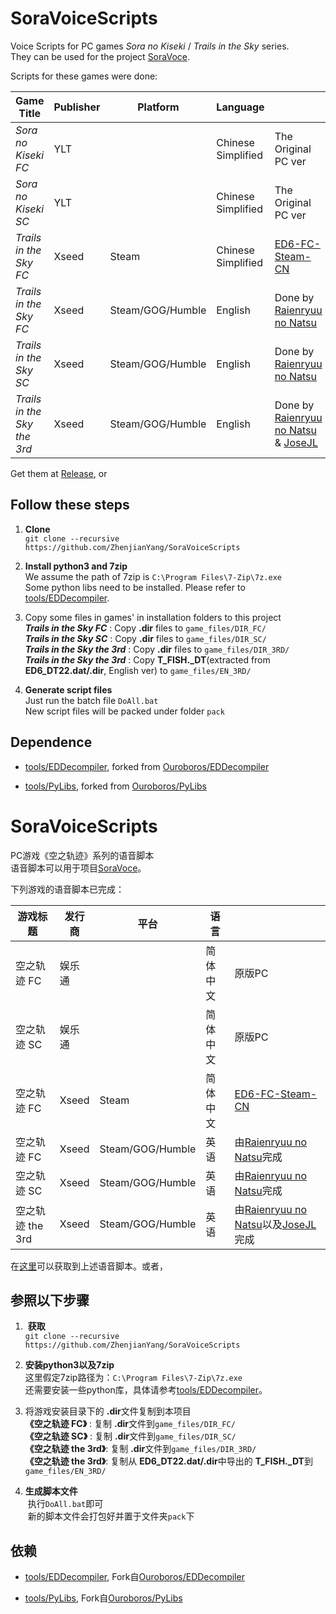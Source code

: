 # SoraVoiceScripts
Voice Scripts for PC games *Sora no Kiseki* / *Trails in the Sky* series.    
They can be used for the project [SoraVoce](https://github.com/ZhenjianYang/SoraVoice).

Scripts for these games were done:

|Game Title                 |Publisher|Platform        |Language          |             |
|---------------------------|---------|----------------|------------------|-------------|
|*Sora no Kiseki FC*        |YLT      |                |Chinese Simplified|The Original PC ver
|*Sora no Kiseki SC*        |YLT      |                |Chinese Simplified|The Original PC ver
|*Trails in the Sky FC*     |Xseed    |Steam           |Chinese Simplified|[ED6-FC-Steam-CN](https://github.com/Ouroboros/ED6-FC-Steam-CN)
|*Trails in the Sky FC*     |Xseed    |Steam/GOG/Humble|English           |Done by [Raienryuu no Natsu](https://www.youtube.com/c/LilithElessar)
|*Trails in the Sky SC*     |Xseed    |Steam/GOG/Humble|English           |Done by [Raienryuu no Natsu](https://www.youtube.com/c/LilithElessar)
|*Trails in the Sky the 3rd*|Xseed    |Steam/GOG/Humble|English           |Done by [Raienryuu no Natsu](https://www.youtube.com/c/LilithElessar) & [JoseJL](https://geofront.esterior.net/)

Get them at [Release](https://github.com/ZhenjianYang/SoraVoiceScripts/releases/latest), or   
## Follow these steps

1.  **Clone**   
  `git clone --recursive https://github.com/ZhenjianYang/SoraVoiceScripts`
  
2.  **Install python3 and 7zip**   
  We assume the path of 7zip is `C:\Program Files\7-Zip\7z.exe`  
  Some python libs need to be installed. Please refer to [tools/EDDecompiler](https://github.com/ZhenjianYang/EDDecompiler#1-install-python3).

3.  Copy some files in games' in installation folders to this project   
    ***Trails in the Sky FC***      : Copy **\.dir** files to `game_files/DIR_FC/`   
    ***Trails in the Sky SC***      : Copy **\.dir** files to `game_files/DIR_SC/`   
    ***Trails in the Sky the 3rd*** : Copy **\.dir** files to `game_files/DIR_3RD/`   
    ***Trails in the Sky the 3rd*** : Copy **T_FISH\._DT**(extracted from **ED6_DT22\.dat/\.dir**, English ver) to `game_files/EN_3RD/`   

4.  **Generate script files**   
  Just run the batch file `DoAll.bat`   
  New script files will be packed under folder `pack`

## Dependence

- [tools/EDDecompiler](https://github.com/ZhenjianYang/EDDecompiler), forked from [Ouroboros/EDDecompiler](https://github.com/Ouroboros/EDDecompiler)   

- [tools/PyLibs](https://github.com/ZhenjianYang/PyLibs), forked from [Ouroboros/PyLibs](https://github.com/Ouroboros/PyLibs)   

# SoraVoiceScripts
PC游戏《空之轨迹》系列的语音脚本    
语音脚本可以用于项目[SoraVoce](https://github.com/ZhenjianYang/SoraVoice)。

下列游戏的语音脚本已完成：   

|游戏标题        |发行商 |平台            |语言     |              |
|----------------|-------|----------------|---------|--------------|
|空之轨迹 FC     |娱乐通 |                |简体中文 |原版PC
|空之轨迹 SC     |娱乐通 |                |简体中文 |原版PC
|空之轨迹 FC     |Xseed  |Steam           |简体中文 |[ED6-FC-Steam-CN](https://github.com/Ouroboros/ED6-FC-Steam-CN)
|空之轨迹 FC     |Xseed  |Steam/GOG/Humble|英语     |由[Raienryuu no Natsu](https://www.youtube.com/c/LilithElessar)完成
|空之轨迹 SC     |Xseed  |Steam/GOG/Humble|英语     |由[Raienryuu no Natsu](https://www.youtube.com/c/LilithElessar)完成
|空之轨迹 the 3rd|Xseed  |Steam/GOG/Humble|英语     |由[Raienryuu no Natsu](https://www.youtube.com/c/LilithElessar)以及[JoseJL](https://geofront.esterior.net/)完成

在[这里](https://github.com/ZhenjianYang/SoraVoiceScripts/releases/latest)可以获取到上述语音脚本。或者，
## 参照以下步骤   

1.  **获取**   
  `git clone --recursive https://github.com/ZhenjianYang/SoraVoiceScripts`
  
2.  **安装python3以及7zip**   
  这里假定7zip路径为：`C:\Program Files\7-Zip\7z.exe`   
  还需要安装一些python库，具体请参考[tools/EDDecompiler](https://github.com/ZhenjianYang/EDDecompiler#1-install-python3)。

3.  将游戏安装目录下的 **.dir**文件复制到本项目   
    **《空之轨迹 FC》**     : 复制 **\.dir**文件到`game_files/DIR_FC/`   
    **《空之轨迹 SC》**     : 复制 **\.dir**文件到`game_files/DIR_SC/`   
    **《空之轨迹 the 3rd》**: 复制 **\.dir**文件到`game_files/DIR_3RD/`   
    **《空之轨迹 the 3rd》**: 复制从 **ED6_DT22\.dat/\.dir**中导出的 **T_FISH\._DT**到`game_files/EN_3RD/`   

4.  **生成脚本文件**   
  执行`DoAll.bat`即可    
  新的脚本文件会打包好并置于文件夹`pack`下

## 依赖

- [tools/EDDecompiler](https://github.com/ZhenjianYang/EDDecompiler), Fork自[Ouroboros/EDDecompiler](https://github.com/Ouroboros/EDDecompiler)   

- [tools/PyLibs](https://github.com/ZhenjianYang/PyLibs), Fork自[Ouroboros/PyLibs](https://github.com/Ouroboros/PyLibs) 
